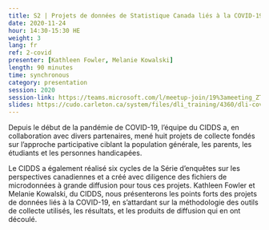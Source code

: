 ```yaml
---
title: S2 | Projets de données de Statistique Canada liés à la COVID-19
date: 2020-11-24
hour: 14:30-15:30 HE
weight: 3
lang: fr
ref: 2-covid
presenter: [Kathleen Fowler, Melanie Kowalski]
length: 90 minutes
time: synchronous
category: presentation
session: 2020
session-link: https://teams.microsoft.com/l/meetup-join/19%3ameeting_ZTM4NzM5YTUtZDIyMi00OTkwLWI1YTYtMjk0OWRlZjliMWU3%40thread.v2/0?context=%7b%22Tid%22%3a%22258f1f99-ee3d-42c7-bfc5-7af1b2343e02%22%2c%22Oid%22%3a%22453f2523-0463-455c-94fd-041235866d35%22%7d
slides: https://cudo.carleton.ca/system/files/dli_training/4360/dli-covid-presentationf.pptx
---
```

Depuis le début de la pandémie de COVID-19, l’équipe du CIDDS a, en collaboration avec divers partenaires, mené huit projets de collecte fondés sur l’approche participative ciblant la population générale, les parents, les étudiants et les personnes handicapées. <!--more-->

Le CIDDS a également réalisé six cycles de la Série d’enquêtes sur les perspectives canadiennes et a créé avec diligence des fichiers de microdonnées à grande diffusion pour tous ces projets. Kathleen Fowler et Melanie Kowalski, du CIDDS, nous présenterons les points forts des projets de données liés à la COVID-19, en s’attardant sur la méthodologie des outils de collecte utilisés, les résultats, et les produits de diffusion qui en ont découlé.
